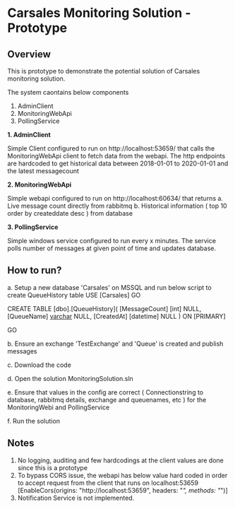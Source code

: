 # Carsales Monitoring Solution - Prototype
## Overview
This is prototype to demonstrate the potential solution of Carsales monitoring solution. 

The system caontains below components
1. AdminClient
2. MonitoringWebApi
3. PollingService

**1. AdminClient**

Simple Client configured to run on http://localhost:53659/ that calls the MonitoringWebApi client to fetch data from the webapi.
The http endpoints are hardcoded to get historical data between 2018-01-01 to 2020-01-01 and the latest messagecount

**2. MonitoringWebApi**

Simple webapi configured to run on http://localhost:60634/ that returns 
a. Live message count directly from rabbitmq
b. Historical information ( top 10 order by createddate desc ) from database

**3. PollingService**

Simple windows service configured to run every x minutes. The service polls number of messages at given point of time and updates
database.

## How to run?
a. Setup a new database 'Carsales' on MSSQL and run below script to create QueueHistory table
USE [Carsales]
GO

CREATE TABLE [dbo].[QueueHistory](
	[MessageCount] [int] NULL,
	[QueueName] [varchar](255) NULL,
	[CreatedAt] [datetime] NULL
) ON [PRIMARY]

GO

b. Ensure an exchange 'TestExchange' and 'Queue' is created and publish messages

c. Download the code

d. Open the solution MonitoringSolution.sln

e. Ensure that values in the config are correct ( Connectionstring to database, rabbitmq details, exchange and queuenames, etc )
for the MonitoringWebi and PollingService

f. Run the solution

## Notes

1. No logging, auditing and few hardcodings at the client values are done since this is a prototype
2. To bypass CORS issue, the webapi has below value hard coded in order to accept request from the client that runs on localhost:53659
[EnableCors(origins: "http://localhost:53659", headers: "*", methods: "*")] 
3. Notification Service is not implemented.


